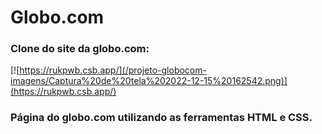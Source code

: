 # Globo.com

### Clone do site da globo.com:

[![https://rukpwb.csb.app/](/projeto-globocom-imagens/Captura%20de%20tela%202022-12-15%20162542.png)](https://rukpwb.csb.app/)

### Página do globo.com utilizando as ferramentas HTML e CSS.

